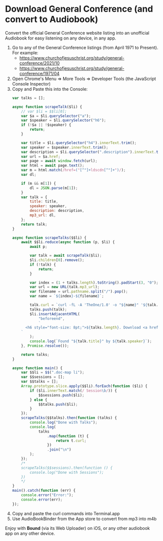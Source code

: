 # Download General Conference (and convert to Audiobook)

Convert the official General Conference website listing into an unofficial Audiobook for easy listening on any device, in any app.

1. Go to any of the General Conference listings (from April 1971 to Present). For example:
   - https://www.churchofjesuschrist.org/study/general-conference/2021/10
   - https://www.churchofjesuschrist.org/study/general-conference/1971/04
2. Open Chrome's Menu => More Tools => Developer Tools (the JavaScript Console Inspector)
3. Copy and Paste this into the Console:
   ```js
   var talks = [];

   async function scrapeTalk($li) {
       // var $li = $$li[0];
       var $a = $li.querySelector("a");
       var $speaker = $li.querySelector("h6");
       if (!$a || !$speaker) {
           return;
       }

       var title = $li.querySelector("h4").innerText.trim();
       var speaker = $speaker.innerText.trim();
       var description = $li.querySelector(".description").innerText.trim();
       var url = $a.href;
       var page = await window.fetch(url);
       var html = await page.text();
       var m = html.match(/href=("[^"]+ldscdn[^"]+")/);
       var dl;

       if (m && m[1]) {
           dl = JSON.parse(m[1]);
       }
       var talk = {
           title: title,
           speaker: speaker,
           description: description,
           mp3_url: dl,
       };
       return talk;
   }

   async function scrapeTalks($$li) {
       await $$li.reduce(async function (p, $li) {
           await p;

           var talk = await scrapeTalk($li);
           $li.children[0].remove();
           if (!talk) {
               return;
           }

           var index = (1 + talks.length).toString().padStart(3, "0");
           var url = new URL(talk.mp3_url);
           var filename = url.pathname.split("/").pop();
           var name = `${index}-${filename}`;

           talk.curl = `curl -fL -A 'TheOne/1.0' -o "${name}" '${talk.mp3_url}'`;
           talks.push(talk);
           $li.insertAdjacentHTML(
               "beforeend",
               `
         <h6 style="font-size: 8pt;">${talks.length}. Download <a href="${talk.mp3_url}" target="_blank" download="${name}">"${talk.title}" by ${talk.speaker} ⬇️</a></h6>
       `
           );
           console.log(`Found "${talk.title}" by ${talk.speaker}`);
       }, Promise.resolve());

       return talks;
   }

   async function main() {
       var $$li = $$(".doc-map li");
       var $$sessions = [];
       var $$talks = [];
       Array.prototype.slice.apply($$li).forEach(function ($li) {
           if ($li.innerText.match(/ Session\b/)) {
               $$sessions.push($li);
           } else {
               $$talks.push($li);
           }
       });
       scrapeTalks($$talks).then(function (talks) {
           console.log("Done with Talks");
           console.log(
               talks
                   .map(function (t) {
                       return t.curl;
                   })
                   .join("\n")
           );
       });
       /*
       scrapeTalks($$sessions).then(function () {
           console.log("Done with Sessions");
       })
       */
   }
   main().catch(function (err) {
       console.error("Error:");
       console.error(err);
   });
   ```
4. Copy and paste the curl commands into Terminal.app
5. Use AudioBookBinder from the App store to convert from mp3 into m4b

Enjoy with **Bound** (via its Web Uploader) on iOS, or any other audiobook app on any other device.
